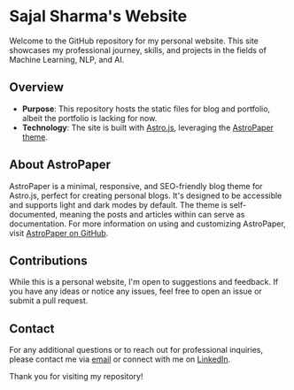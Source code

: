 # Sajal Sharma's Website

Welcome to the GitHub repository for my personal website. This site showcases my professional journey, skills, and projects in the fields of Machine Learning, NLP, and AI. 

## Overview

- **Purpose**: This repository hosts the static files for blog and portfolio, albeit the portfolio is lacking for now.
- **Technology**: The site is built with [Astro.js](https://astro.build/), leveraging the [AstroPaper theme](https://github.com/satnaing/astro-paper).

## About AstroPaper

AstroPaper is a minimal, responsive, and SEO-friendly blog theme for Astro.js, perfect for creating personal blogs. It's designed to be accessible and supports light and dark modes by default. The theme is self-documented, meaning the posts and articles within can serve as documentation. For more information on using and customizing AstroPaper, visit [AstroPaper on GitHub](https://github.com/satnaing/astro-paper).

## Contributions

While this is a personal website, I'm open to suggestions and feedback. If you have any ideas or notice any issues, feel free to open an issue or submit a pull request.

## Contact

For any additional questions or to reach out for professional inquiries, please contact me via [email](mailto:contact@sajalsharma.com) or connect with me on [LinkedIn](https://www.linkedin.com/in/sajals).

Thank you for visiting my repository!
